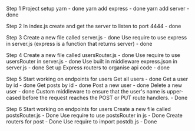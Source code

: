 Step 1
Project setup 
yarn - done
yarn add express - done
yarn add server - done 

Step 2
In index.js create and get the server to listen to port 4444 - done

Step 3
Create a new file called server.js - done
Use require to use express in server.js (express is a function that returns server) - done

Step 4
Create a new file called usersRouter.js - done
Use require to use usersRouter in server.js - done
Use built in middleware express.json in server.js - done
Set up Express routers to organise api code - done

Step 5
Start working on endpoints for users
Get all users - done
Get a user by id - done
Get posts by id - done
Post a new user - done
Delete a new user - done
Custom middleware to ensure that the user's name is upper-cased before the request reaches the POST or PUT route handlers. - Done

Step 6
Start working on endpoints for users
Create a new file called postsRouter.js - Done
Use require to use postsRouter in js - Done
Create routers for post - Done
Use require to import postdb.js - Done



